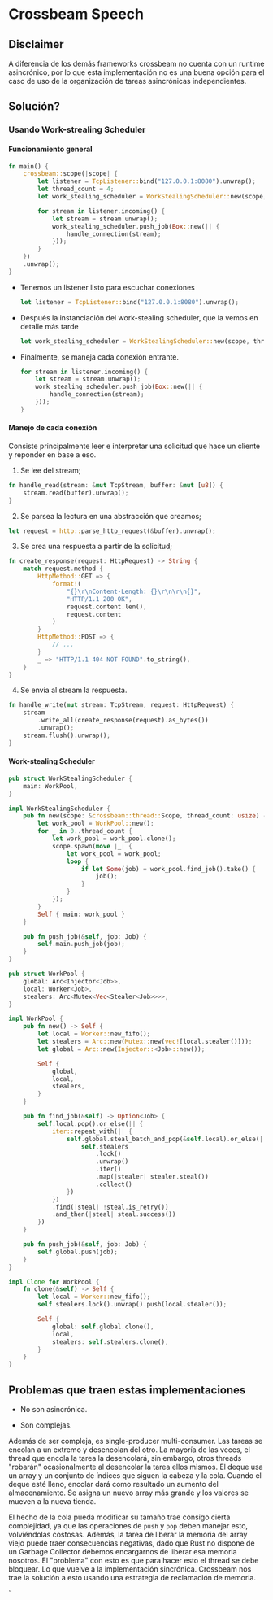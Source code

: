 # Crossbeam Speech

## Disclaimer

A diferencia de los demás frameworks crossbeam no cuenta con un runtime asincrónico, por lo que esta implementación no es una buena opción para el caso de uso de la organización de tareas asincrónicas independientes. 

## Solución?

<!-- ### Usando Threadpool

#### Funcionamiento general

```rust
fn main() {
    let listener = TcpListener::bind("127.0.0.1:8080").unwrap();
    let pool = ThreadPool::new(4);
    for stream in listener.incoming() {
            let stream = stream.unwrap();
            pool.execute(|| {
                handle_connection(stream);
            });
    }
}
```

- Tenemos un listener listo para escuchar conexiones
    ```rust
    let listener = TcpListener::bind("127.0.0.1:8080").unwrap();
    ```

- Después esta la creación de la thread pool, que la vemos en detalle más tarde
    ```rust
    let pool = ThreadPool::new(4);
    ```

- Finalmente, se maneja cada conexión entrante.
    ```rust
    for stream in listener.incoming() {
        let stream = stream.unwrap();
        pool.execute(|| {
            handle_connection(stream);
        });
    }
    ```

    - El quién (qué thread) ejecuta cada tarea es manejado por el thread pool.

#### Manejo de cada conexión

Consiste principalmente leer e interpretar una solicitud que hace un cliente y reponder en base a eso.

1. Se lee del stream;
```rust
fn handle_read(stream: &mut TcpStream, buffer: &mut [u8]) {
    stream.read(buffer).unwrap();
}
```
2. Se parsea la lectura en una abstracción que creamos;
```rust
let request = http::parse_http_request(&buffer).unwrap();
```
3. Se crea una respuesta a partir de la solicitud;
```rust
fn create_response(request: HttpRequest) -> String {
    match request.method {
        HttpMethod::GET => {
            format!(
                "{}\r\nContent-Length: {}\r\n\r\n{}",
                "HTTP/1.1 200 OK",
                request.content.len(),
                request.content
            )
        }
        HttpMethod::POST => {
            // ...
        }
        _ => "HTTP/1.1 404 NOT FOUND".to_string(),
    }
}
```
4. Se envía al stream la respuesta.
```rust
fn handle_write(mut stream: TcpStream, request: HttpRequest) {
    stream
        .write_all(create_response(request).as_bytes())
        .unwrap();
    stream.flush().unwrap();
}
```

## Thread Pool

En breves palabras lo que hace el thread pool delegar la ejecución de las tareas asignando las mismas a los distintos threads disponibles a traves de un canal de comunicación.

La administración de tareas funciona de la siguiente manera: 

- Un `ThreadPool` crea un canal de comunicación y se mantendrá en el lado de envío del canal. 

    ```rust
    // unbounded es un canal MPMC
    let (sender, receiver) = crossbeam::unbounded(); 
    ```

- A cada `Worker` se le asociará un receptor del canal. 

- Cada `Job`, como vimos antes, contendrá un closure que queremos enviar por el canal.

- El `ThreadPool` enviará el trabajo que desea ejecutar por el lado de envío del canal. 

    ```rust
    pub fn execute<F>(&self, closure_to_execute: F)
    where
        F: FnOnce() + Send + 'static,
    {
        let job = Box::new(closure_to_execute);
        self.sender.send(Message::NewJob(job)).unwrap();
    }
    ```

- El thread contenido en el `Worker` loopea su lado receptor del canal ejecutando los trabajos que reciba. 

    ```rust
    impl Worker {
        fn new(receiver: Receiver<Message>) -> Worker {
            let thread = thread::spawn(move || loop {
                let message = receiver.recv().unwrap();

                match message {
                    Message::NewJob(job) => {
                        job();
                    }
                    Message::Terminate => {
                        break;
                    }
                }
            });

            Worker {
                thread: Some(thread),
            }
        }
    }
    ```

- Por último, el `ThreadPool` implementa el Drop trait para que cuando se va del scope, envíe un mensaje a cada `Worker` y espera a que cada uno termine de ejecutar el `Job` correspondiente.

```rust
impl Drop for ThreadPool {
    fn drop(&mut self) {
        self.tell_workers_to_terminate();
        self.hold_on_until_all_workers_are_done();
    }
}
``` -->

### Usando Work-strealing Scheduler

#### Funcionamiento general

```rust
fn main() {
    crossbeam::scope(|scope| {
        let listener = TcpListener::bind("127.0.0.1:8080").unwrap();
        let thread_count = 4;
        let work_stealing_scheduler = WorkStealingScheduler::new(scope, thread_count);

        for stream in listener.incoming() {
            let stream = stream.unwrap();
            work_stealing_scheduler.push_job(Box::new(|| {
                handle_connection(stream);
            }));
        }
    })
    .unwrap();
}
```

- Tenemos un listener listo para escuchar conexiones
    ```rust
    let listener = TcpListener::bind("127.0.0.1:8080").unwrap();
    ```

- Después la instanciación del work-stealing scheduler, que la vemos en detalle más tarde
    ```rust
    let work_stealing_scheduler = WorkStealingScheduler::new(scope, thread_count);
    ```

- Finalmente, se maneja cada conexión entrante.
    ```rust
    for stream in listener.incoming() {
        let stream = stream.unwrap();
        work_stealing_scheduler.push_job(Box::new(|| {
            handle_connection(stream);
        }));
    }
    ```

#### Manejo de cada conexión

Consiste principalmente leer e interpretar una solicitud que hace un cliente y reponder en base a eso.

1. Se lee del stream;
```rust
fn handle_read(stream: &mut TcpStream, buffer: &mut [u8]) {
    stream.read(buffer).unwrap();
}
```
2. Se parsea la lectura en una abstracción que creamos;
```rust
let request = http::parse_http_request(&buffer).unwrap();
```
3. Se crea una respuesta a partir de la solicitud;
```rust
fn create_response(request: HttpRequest) -> String {
    match request.method {
        HttpMethod::GET => {
            format!(
                "{}\r\nContent-Length: {}\r\n\r\n{}",
                "HTTP/1.1 200 OK",
                request.content.len(),
                request.content
            )
        }
        HttpMethod::POST => {
            // ...
        }
        _ => "HTTP/1.1 404 NOT FOUND".to_string(),
    }
}
```
4. Se envía al stream la respuesta.
```rust
fn handle_write(mut stream: TcpStream, request: HttpRequest) {
    stream
        .write_all(create_response(request).as_bytes())
        .unwrap();
    stream.flush().unwrap();
}
```


#### Work-stealing Scheduler

```rust
pub struct WorkStealingScheduler {
    main: WorkPool,
}

impl WorkStealingScheduler {
    pub fn new(scope: &crossbeam::thread::Scope, thread_count: usize) -> Self {
        let work_pool = WorkPool::new();
        for _ in 0..thread_count {
            let work_pool = work_pool.clone();
            scope.spawn(move |_| {
                let work_pool = work_pool;
                loop {
                    if let Some(job) = work_pool.find_job().take() {
                        job();
                    }
                }
            });
        }
        Self { main: work_pool }
    }

    pub fn push_job(&self, job: Job) {
        self.main.push_job(job);
    }
}

pub struct WorkPool {
    global: Arc<Injector<Job>>,
    local: Worker<Job>,
    stealers: Arc<Mutex<Vec<Stealer<Job>>>>,
}

impl WorkPool {
    pub fn new() -> Self {
        let local = Worker::new_fifo();
        let stealers = Arc::new(Mutex::new(vec![local.stealer()]));
        let global = Arc::new(Injector::<Job>::new());

        Self {
            global,
            local,
            stealers,
        }
    }

    pub fn find_job(&self) -> Option<Job> {
        self.local.pop().or_else(|| {
            iter::repeat_with(|| {
                self.global.steal_batch_and_pop(&self.local).or_else(|| {
                    self.stealers
                        .lock()
                        .unwrap()
                        .iter()
                        .map(|stealer| stealer.steal())
                        .collect()
                })
            })
            .find(|steal| !steal.is_retry())
            .and_then(|steal| steal.success())
        })
    }

    pub fn push_job(&self, job: Job) {
        self.global.push(job);
    }
}

impl Clone for WorkPool {
    fn clone(&self) -> Self {
        let local = Worker::new_fifo();
        self.stealers.lock().unwrap().push(local.stealer());

        Self {
            global: self.global.clone(),
            local,
            stealers: self.stealers.clone(),
        }
    }
}
```



## Problemas que traen estas implementaciones

- No son asincrónica.

- Son complejas.

Además de ser compleja, es single-producer multi-consumer. Las tareas se encolan a un extremo y desencolan del otro. La mayoría de las veces, el thread que encola la tarea la desencolará, sin embargo, otros threads "robarán" ocasionalmente al desencolar la tarea ellos mismos. El deque usa un array y un conjunto de índices que siguen la cabeza y la cola. Cuando el deque esté lleno, encolar dará como resultado un aumento del almacenamiento. Se asigna un nuevo array más grande y los valores se mueven a la nueva tienda. 

El hecho de la cola pueda modificar su tamaño trae consigo cierta complejidad, ya que las operaciones de `push` y `pop` deben manejar esto, volviéndolas costosas. Además, la tarea de liberar la memoria del array viejo puede traer consecuencias negativas, dado que Rust no dispone de un Garbage Collector debemos encargarnos de liberar esa memoria nosotros. El "problema" con esto es que para hacer esto el thread se debe bloquear. Lo que vuelve a la implementación sincrónica. Crossbeam nos trae la solución a esto usando una estrategia de reclamación de memoria.

`
